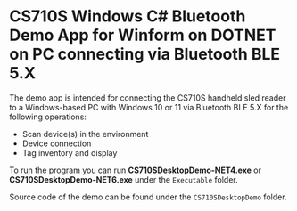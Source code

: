 # CS710S Windows C# Bluetooth Demo App for Winform on DOTNET on PC connecting via Bluetooth BLE 5.X

The demo app is intended for connecting the CS710S handheld sled reader to a Windows-based PC with Windows 10 or 11 via Bluetooth BLE 5.X for the following operations:

- Scan device(s) in the environment
- Device connection
- Tag inventory and display

To run the program you can run **CS710SDesktopDemo-NET4.exe** or **CS710SDesktopDemo-NET6.exe** under the ```Executable``` folder.

Source code of the demo can be found under the ```CS710SDesktopDemo``` folder.
